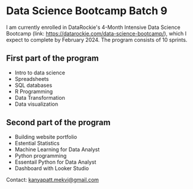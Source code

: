 # Data Science Bootcamp Batch 9

I am currently enrolled in DataRockie's 4-Month Intensive Data Science Bootcamp (link: https://datarockie.com/data-science-bootcamp/), which I expect to complete by February 2024. The program consists of 10 sprints.

## First part of the program
  - Intro to data science
  - Spreadsheets
  - SQL databases
  - R Programming
  - Data Transformation
  - Data visualization

## Second part of the program
  - Building website portfolio
  - Estential Statistics
  - Machine Learning for Data Analyst
  - Python programming
  - Essentail Python for Data Analyst
  - Dashboard with Looker Studio

Contact: kanyapatt.mekvi@gmail.com
